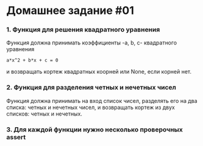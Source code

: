 # Домашнее задание #01

### 1. Функция для решения квадратного уравнения

Функция должна принимать коэффициенты -a, b, c- квадратного уравнения
```
a*x^2 + b*x + c = 0
```
и возвращать кортеж квадратных коорней или None, если корней нет.


### 2. Функция для разделения четных и нечетных чисел

Функция должна принимать на вход список чисел,
разделять его на два списка: четных и нечетных чисел,
и возвращать кортеж из двух списков: четных и нечетных.


### 3. Для каждой функции нужно несколько проверочных assert

